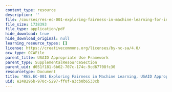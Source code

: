```yaml
---
content_type: resource
description: ''
file: /courses/res-ec-001-exploring-fairness-in-machine-learning-for-international-development-spring-2020/e248296b970c5297ff0fa3cb0b6533cb_MITRES_EC001S19_video3.pdf
file_size: 1738393
file_type: application/pdf
hide_download: true
hide_download_original: null
learning_resource_types: []
license: https://creativecommons.org/licenses/by-nc-sa/4.0/
ocw_type: OCWFile
parent_title: USAID Appropriate Use Framework
parent_type: SupplementalResourceSection
parent_uid: d051f181-6b62-707c-174c-9cd67708fc30
resourcetype: Document
title: 'RES.EC-001 Exploring Fairness in Machine Learning, USAID Appropriate Use Framework '
uid: e248296b-970c-5297-ff0f-a3cb0b6533cb
---
```


